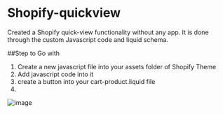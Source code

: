 # Shopify-quickview
Created a Shopify quick-view functionality without any app.  It is done through the custom Javascript code and liquid schema. 

##Step to Go with
1. Create a new javascript file into your assets folder of Shopify Theme
2. Add javascript code into it
3. create a button into your cart-product.liquid file
4. 
![image](https://github.com/chintanjain137/Shopify-quickview/assets/79692092/51a86b23-fca3-4d66-ac22-5bd0a185e575)
